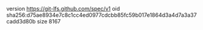 version https://git-lfs.github.com/spec/v1
oid sha256:d75ae8934e7c8c1cc4ed0977cdcbb85fc59b017e1864d3a4d7a3a37cadd3d80b
size 8167
